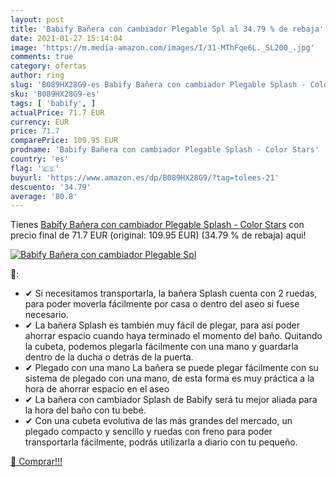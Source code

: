 ```yaml
---
layout: post
title: 'Babify Bañera con cambiador Plegable Spl al 34.79 % de rebaja'
date: 2021-01-27 15:14:04
image: 'https://m.media-amazon.com/images/I/31-MThFqe6L._SL200_.jpg'
comments: true
category: ofertas
author: ring
slug: 'B089HX28G9-es Babify Bañera con cambiador Plegable Splash - Color Stars'
sku: 'B089HX28G9-es'
tags: [ 'babify', ]
actualPrice: 71.7 EUR
currency: EUR
price: 71.7
comparePrice: 109.95 EUR
prodname: 'Babify Bañera con cambiador Plegable Splash - Color Stars'
country: 'es'
flag: '🇪🇸'
buyurl: 'https://www.amazon.es/dp/B089HX28G9/?tag=tolees-21'
descuento: '34.79'
average: '80.8'
---
```


Tienes [Babify Bañera con cambiador Plegable Splash - Color Stars](https://www.amazon.es/dp/B089HX28G9/?tag=tolees-21) con precio final de  71.7 EUR (original: 109.95 EUR) (34.79 %  de rebaja) aqui!

[![Babify Bañera con cambiador Plegable Spl](https://m.media-amazon.com/images/I/31-MThFqe6L._SL200_.jpg)](https://www.amazon.es/dp/B089HX28G9/?tag=tolees-21)

🔎:

- ✔ Si necesitamos transportarla, la bañera Splash cuenta con 2 ruedas, para poder moverla fácilmente por casa o dentro del aseo si fuese necesario.
- ✔ La bañera Splash es también muy fácil de plegar, para así poder ahorrar espacio cuando haya terminado el momento del baño. Quitando la cubeta, podemos plegarla fácilmente con una mano y guardarla dentro de la ducha o detrás de la puerta.
- ✔ Plegado con una mano La bañera se puede plegar fácilmente con su sistema de plegado con una mano, de esta forma es muy práctica a la hora de ahorrar espacio en el aseo
- ✔ La bañera con cambiador Splash de Babify será tu mejor aliada para la hora del baño con tu bebé.
- ✔ Con una cubeta evolutiva de las más grandes del mercado, un plegado compacto y sencillo y ruedas con freno para poder transportarla fácilmente, podrás utilizarla a diario con tu pequeño.

[🛒 Comprar!!!](https://www.amazon.es/dp/B089HX28G9/?tag=tolees-21)
